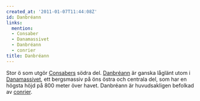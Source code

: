 ```yaml
---
created_at: '2011-01-07T11:44:08Z'
id: Danbréann
links:
  mention:
  - Consaber
  - Danamassivet
  - Danbréann
  - conrier
title: Danbréann
---
```


Stor ö som utgör [Consabers] södra del. [Danbréann] är ganska låglänt utom i [Danamassivet], ett
bergsmassiv på öns östra och centrala del, som har en högsta höjd på 800 meter över havet. Danbréann
är huvudsakligen befolkad av [conrier].

  [Consabers]: Consaber
  [Danbréann]: Danbréann
  [Danamassivet]: Danamassivet
  [conrier]: conrier